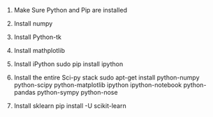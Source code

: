 1. Make Sure Python and Pip are installed
2. Install numpy

3. Install Python-tk

4. Install mathplotlib

5. Install iPython
   sudo pip install ipython
6. Install the entire Sci-py stack
   sudo apt-get install python-numpy python-scipy python-matplotlib ipython ipython-notebook python-pandas python-sympy python-nose
7. Install sklearn
   pip install -U scikit-learn
